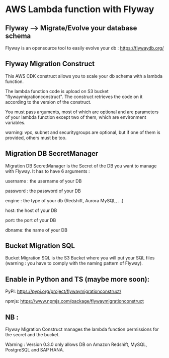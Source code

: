 # AWS Lambda function with Flyway

## Flyway --> Migrate/Evolve your database schema

Flyway is an opensource tool to easily evolve your db : https://flywaydb.org/

## Flyway Migration Construct

This AWS CDK construct allows you to scale your db schema with a lambda function.

The lambda function code is upload on S3 bucket "flywaymigrationconstruct". The construct retrieves the code on it according
to the version of the construct.

You must pass arguments, most of which are optional and are parameters of your lambda function except two of them,
which are environment variables.

warning: vpc, subnet and securitygroups are optional, but if one of them is provided, others must be too.

## Migration DB SecretManager

Migration DB SecretManager is the Secret of the DB you want to manage with Flyway.
It has to have 6 arguments :

username : the username of your DB

password : the password of your DB

engine : the type of your db (Redshift, Aurora MySQL, ...)

host: the host of your DB

port: the port of your DB

dbname: the name of your DB

## Bucket Migration SQL

Bucket Migration SQL is the S3 Bucket where you will put your SQL files
(warning : you have to comply with the naming pattern of Flyway).

## Enable in Python and TS (maybe more soon):

PyPI: https://pypi.org/project/flywaymigrationconstruct/

npmjs: https://www.npmjs.com/package/flywaymigrationconstruct

## NB :

Flyway Migration Construct manages the lambda function permissions for the secret and the bucket.

Warning : Version 0.3.0 only allows DB on Amazon Redshift, MySQL, PostgreSQL and SAP HANA.
